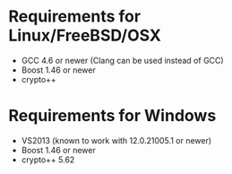 Requirements for Linux/FreeBSD/OSX
==================================

* GCC 4.6 or newer (Clang can be used instead of GCC)
* Boost 1.46 or newer
* crypto++

Requirements for Windows
========================

* VS2013 (known to work with 12.0.21005.1 or newer)
* Boost 1.46 or newer
* crypto++ 5.62
